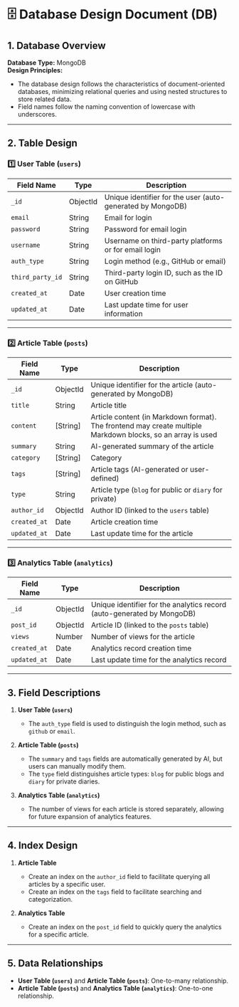 # 🗄 Database Design Document (DB)

## 1. Database Overview

**Database Type:** MongoDB  
**Design Principles:**  
- The database design follows the characteristics of document-oriented databases, minimizing relational queries and using nested structures to store related data.
- Field names follow the naming convention of lowercase with underscores.

---

## 2. Table Design

### 1️⃣ User Table (`users`)

| Field Name      | Type       | Description                                   |
| --------------- | ---------- | --------------------------------------------- |
| `_id`           | ObjectId   | Unique identifier for the user (auto-generated by MongoDB) |
| `email`         | String     | Email for login                              |
| `password`      | String     | Password for email login                     |
| `username`      | String     | Username on third-party platforms or for email login |
| `auth_type`     | String     | Login method (e.g., GitHub or email)         |
| `third_party_id`| String     | Third-party login ID, such as the ID on GitHub |
| `created_at`    | Date       | User creation time                           |
| `updated_at`    | Date       | Last update time for user information        |

---

### 2️⃣ Article Table (`posts`)

| Field Name      | Type       | Description                                   |
| --------------- | ---------- | --------------------------------------------- |
| `_id`           | ObjectId   | Unique identifier for the article (auto-generated by MongoDB) |
| `title`         | String     | Article title                                |
| `content`       | [String]   | Article content (in Markdown format). The frontend may create multiple Markdown blocks, so an array is used |
| `summary`       | String     | AI-generated summary of the article          |
| `category`          | [String]   | Category  |
| `tags`          | [String]   | Article tags (AI-generated or user-defined)  |
| `type`          | String     | Article type (`blog` for public or `diary` for private) |
| `author_id`     | ObjectId   | Author ID (linked to the `users` table)      |
| `created_at`    | Date       | Article creation time                        |
| `updated_at`    | Date       | Last update time for the article             |

---

### 3️⃣ Analytics Table (`analytics`)

| Field Name      | Type       | Description                                   |
| --------------- | ---------- | --------------------------------------------- |
| `_id`           | ObjectId   | Unique identifier for the analytics record (auto-generated by MongoDB) |
| `post_id`       | ObjectId   | Article ID (linked to the `posts` table)     |
| `views`         | Number     | Number of views for the article              |
| `created_at`    | Date       | Analytics record creation time               |
| `updated_at`    | Date       | Last update time for the analytics record    |

---

## 3. Field Descriptions

1. **User Table (`users`)**
   - The `auth_type` field is used to distinguish the login method, such as `github` or `email`.

2. **Article Table (`posts`)**
   - The `summary` and `tags` fields are automatically generated by AI, but users can manually modify them.
   - The `type` field distinguishes article types: `blog` for public blogs and `diary` for private diaries.

3. **Analytics Table (`analytics`)**
   - The number of views for each article is stored separately, allowing for future expansion of analytics features.

---

## 4. Index Design

1. **Article Table**
   - Create an index on the `author_id` field to facilitate querying all articles by a specific user.
   - Create an index on the `tags` field to facilitate searching and categorization.

2. **Analytics Table**
   - Create an index on the `post_id` field to quickly query the analytics for a specific article.

---

## 5. Data Relationships

- **User Table (`users`)** and **Article Table (`posts`)**: One-to-many relationship.
- **Article Table (`posts`)** and **Analytics Table (`analytics`)**: One-to-one relationship.
